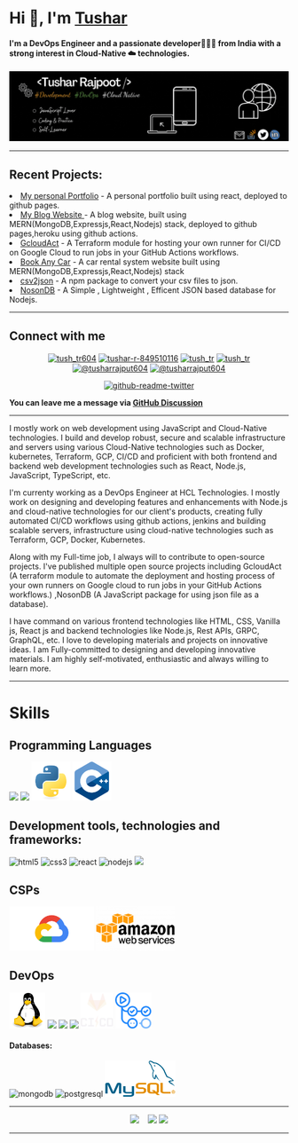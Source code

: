 <h1 align="left">Hi 👋, I'm <a href="https://tush-tr.github.io/">Tushar</a></h1>
<h4>I'm a DevOps Engineer and a passionate developer🧑🏻‍💻  from India with a strong interest in Cloud-Native ☁️ technologies.</h4>

<img src="res/cover.png" />
<hr>

## Recent Projects:
<li><a href="https://tush-tr.github.io/">My personal Portfolio</a> - A personal portfolio built using react, deployed to github pages.
<li><a href="https://tush-tr.github.io/blogs/">My Blog Website </a>- A blog website, built using MERN(MongoDB,Expressjs,React,Nodejs) stack, deployed to github pages,heroku using github actions.
<li><a href="https://github.com/tush-tr/gcloudact">GcloudAct</a> - A Terraform module for hosting your own runner for CI/CD on Google Cloud to run jobs in your GitHub Actions workflows.
<li><a href="https://tush-tr.github.io/BookAnyCar/">Book Any Car</a> - A car rental system website built using MERN(MongoDB,Expressjs,React,Nodejs) stack 
<li><a href="https://www.npmjs.com/package/@tush-tr/csv2json">csv2json</a> - A npm package to convert your csv files to json.
<li><a href="https://www.npmjs.com/package/@tush-tr/nosondb">NosonDB</a> - A Simple , Lightweight , Efficent JSON based database for Nodejs.

 
<hr>

## Connect with me

<p align="center">
<a href="https://twitter.com/tush_tr604" target="blank"><img align="center" src="https://www.iconpacks.net/icons/2/free-twitter-logo-icon-2429-thumb.png" alt="tush_tr604" height="30" width="30" /></a>
<a href="https://linkedin.com/in/tushar-r-849510116" target="blank"><img align="center" src="https://cdn-icons-png.flaticon.com/512/174/174857.png" alt="tushar-r-849510116" height="30" width="30" /></a>
<a href="https://www.hackerrank.com/tush_tr" target="blank"><img align="center" src="https://cdn4.iconfinder.com/data/icons/logos-and-brands/512/160_Hackerrank_logo_logos-512.png" alt="tush_tr" height="35" width="40" /></a>
<a href="https://www.leetcode.com/tush_tr" target="blank"><img align="center" src="https://upload.wikimedia.org/wikipedia/commons/1/19/LeetCode_logo_black.png" alt="tush_tr" height="40" width="40" /></a>
<a href="https://www.hackerearth.com/@tusharrajput604" target="blank"><img align="center" src="https://upload.wikimedia.org/wikipedia/commons/e/e8/HackerEarth_logo.png" alt="@tusharrajput604" height="30" width="30" /></a> 
<a href="https://www.youtube.com/channel/UCSL_wYi9WB-uPz2_OzKb7bg" target="blank"><img align="center" src="https://upload.wikimedia.org/wikipedia/commons/thumb/0/09/YouTube_full-color_icon_%282017%29.svg/2560px-YouTube_full-color_icon_%282017%29.svg.png" alt="@tusharrajput604" height="30" width="45" /></a>
</p>

<p align='center'><a href="https://twitter.com/tush_tr604"><img src="https://github-readme-twitter.gazf.vercel.app/api?id=tush_tr604&layout=wide" width="350"  alt="github-readme-twitter"></a></p>


<b>You can leave me a message via <a href="https://github.com/tush-tr/tush-tr/discussions/categories/guest-book"> GitHub Discussion</a></b>

<hr>


<!-- Information -->
<p>
I mostly work on web development using JavaScript and Cloud-Native technologies. I build and develop robust, secure and scalable infrastructure and servers using various Cloud-Native technologies such as Docker, kubernetes, Terraform, GCP, CI/CD and proficient with both frontend and backend web development technologies such as React, Node.js, JavaScript, TypeScript, etc.</p>

<p>
 I'm currenty working as a DevOps Engineer at HCL Technologies. I mostly work on designing and developing features and enhancements with Node.js and cloud-native technologies for our client's products,
creating fully automated CI/CD workflows using github actions, jenkins
and building scalable servers, infrastructure using cloud-native technologies such as Terraform, GCP, Docker, Kubernetes.
</p>

<p>
 Along with my Full-time job, I always will to contribute to open-source projects. I've published multiple open source projects including GcloudAct (A terraform module to automate the deployment and hosting process of your own runners on Google cloud to run jobs in your GitHub Actions workflows.) ,NosonDB (A JavaScript package for using json file as a database).
</p>
 
<p>I have command on various frontend technologies like HTML, CSS, Vanilla js, React js and backend technologies like Node.js, Rest APIs, GRPC, GraphQL, etc. I love to developing materials and projects on innovative ideas. I am Fully-committed to designing and developing innovative materials. I am highly self-motivated, enthusiastic and always willing to learn more.</p>
<hr>


# Skills

## Programming Languages
<p float="left">
<img src="res/js.gif" height="70">
<img src="https://raw.githubusercontent.com/itsksaurabh/itsksaurabh/master/assets/golang.gif"  height="70" />
<img src="https://raw.githubusercontent.com/devicons/devicon/master/icons/python/python-original.svg" height="70"/>
<img src="https://raw.githubusercontent.com/devicons/devicon/master/icons/cplusplus/cplusplus-original.svg" alt="cplusplus" height="70"/> 
</p>
<!-- ___________________________________________________________________________ -->

## Development tools, technologies and frameworks:
<p float="left">
<img src="res/html.gif" alt="html5" height="65"/> 
<img src="res/css.gif" alt="css3" height="65"/>
<img src="res/react.gif" alt="react" height="65"/>
<img src="res/node.gif" alt="nodejs" height="65"/>
<img src="https://raw.githubusercontent.com/itsksaurabh/itsksaurabh/master/assets/grpc.gif"  height="65" />
</p>
<!-- ______________________________________________________________________ -->

## CSPs
<p float="left">
<img src="res/social-icon-google-cloud-1200-630.png" height="80" widtth="100">
<img src="res/Amazon-Web-Services-Logo-2006-2017-700x394.png" height="80" />

</p>


## DevOps
<p>
<img src="https://raw.githubusercontent.com/devicons/devicon/master/icons/linux/linux-original.svg" alt="linux" height="65"/>
<img src="res/docker.gif" height="65" >
<img src="res/k8s.gif"  height="65" >
<img src="https://raw.githubusercontent.com/itsksaurabh/itsksaurabh/master/assets/terraform.gif" height="65" />
<img src="res/cicd.gif"  height="65" />
<img src="res/ghactions.png"  height="65" />
</p>



<h4>Databases:</h4>
<p>
<img src="res/mongo.gif" alt="mongodb" height="65"/>
<img src="res/postgresql.gif" alt="postgresql" height="70"/> 
<img src="res/mysql_PNG6.png" alt="mongodb" height="65"/>
</p>

<hr>

<p align="center">
  <img width="44%" src="https://github-readme-stats.vercel.app/api?username=tush-tr&theme=react&cache_seconds=30&hide_border=truek"/>&nbsp;&nbsp;&nbsp;
  <img width="44%" src="https://github-readme-streak-stats.herokuapp.com/?user=tush-tr&theme=react&cache_seconds=30&hide_border=true"/>
 <img src="https://github-profile-summary-cards.vercel.app/api/cards/profile-details?username=tush-tr&theme=dracula"/>
</p>

<hr>
